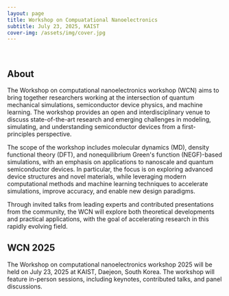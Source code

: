 ```yaml
---
layout: page
title: Workshop on Compuatational Nanoelectronics
subtitle: July 23, 2025, KAIST
cover-img: /assets/img/cover.jpg
---
```


<br/>

## About

The Workshop on computational nanoelectronics workshop (WCN) aims to bring together researchers working at the intersection of quantum mechanical simulations, semiconductor device physics, and machine learning. The workshop provides an open and interdisciplinary venue to discuss state-of-the-art research and emerging challenges in modeling, simulating, and understanding semiconductor devices from a first-principles perspective.

The scope of the workshop includes molecular dynamics (MD), density functional theory (DFT), and nonequilibrium Green's function (NEGF)-based simulations, with an emphasis on applications to nanoscale and quantum semiconductor devices. In particular, the focus is on exploring advanced device structures and novel materials, while leveraging modern computational methods and machine learning techniques to accelerate simulations, improve accuracy, and enable new design paradigms.

Through invited talks from leading experts and contributed presentations from the community, the WCN will explore both theoretical developments and practical applications, with the goal of accelerating research in this rapidly evolving field.

## WCN 2025

The Workshop on computational nanoelectronics workshop 2025 will be held on July 23, 2025 at KAIST, Daejeon, South Korea. The workshop will feature in-person sessions, including keynotes, contributed talks, and panel discussions.

